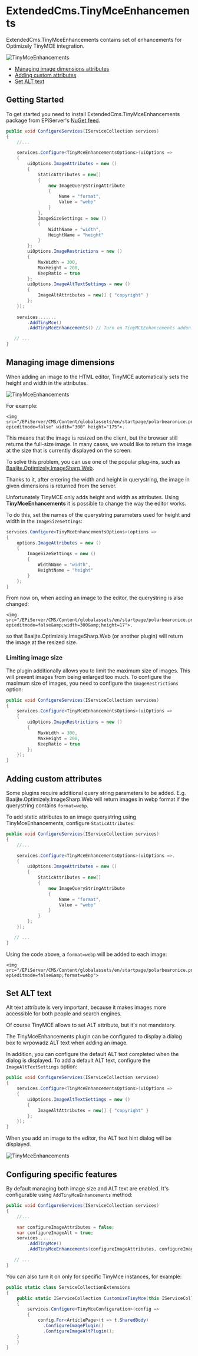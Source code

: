 # ExtendedCms.TinyMceEnhancements

ExtendedCms.TinyMceEnhancements contains set of enhancements for Optimizely TinyMCE integration.

![TinyMceEnhancements](documentation/assets/TinyMceEnhancements.jpg "TinyMceEnhancements")

* [Managing image dimensions attributes](#managing-image-dimensions)
* [Adding custom attributes](#adding-custom-attributes)
* [Set ALT text](#set-alt-text)

## Getting Started

To get started you need to install ExtendedCms.TinyMceEnhancements package from EPiServer's [NuGet feed](https://nuget.episerver.com/).

```csharp
public void ConfigureServices(IServiceCollection services)
{
    //...

    services.Configure<TinyMceEnhancementsOptions>(uiOptions =>
    {
        uiOptions.ImageAttributes = new ()
        {
            StaticAttributes = new[]
            {
                new ImageQueryStringAttribute
                {
                    Name = "format",
                    Value = "webp"
                }
            },
            ImageSizeSettings = new ()
            {
                WidthName = "width",
                HeightName = "height"
            }
        };
        uiOptions.ImageRestrictions = new ()
        {
            MaxWidth = 300,
            MaxHeight = 200,
            KeepRatio = true
        };
        uiOptions.ImageAltTextSettings = new ()
        {
            ImageAltAttributes = new[] { "copyright" }
        };
    });
    
    services.......
        .AddTinyMce()
        .AddTinyMceEnhancements() // Turn on TinyMCEEnhancements addon

   // ...
}
````

## Managing image dimensions

When adding an image to the HTML editor, TinyMCE automatically sets the height and width in the attributes.

![TinyMceEnhancements](documentation/assets/TinyMceEnhancements_set_size.jpg "TinyMceEnhancements")

For example:
````
<img src="/EPiServer/CMS/Content/globalassets/en/startpage/polarbearonice.png,,128?epieditmode=false" width="300" height="175">.
````

This means that the image is resized on the client, but the browser still returns the full-size image. In many cases, we would like to return the image at the size that is currently displayed on the screen.

To solve this problem, you can use one of the popular plug-ins, such as [Baaijte.Optimizely.ImageSharp.Web](https://github.com/vnbaaij/Baaijte.Optimizely.ImageSharp.Web).

Thanks to it, after entering the width and height in querystring, the image in given dimensions is returned from the server.

Unfortunately TinyMCE only adds height and width as attributes. Using **TinyMceEnhancements** it is possible to change the way the editor works.

To do this, set the names of the querystring parameters used for height and width in the `ImageSizeSettings`:

````csharp
services.Configure<TinyMceEnhancementsOptions>(options =>
{
    options.ImageAttributes = new ()
    {
        ImageSizeSettings = new ()
        {
            WidthName = "width",
            HeightName = "height"
        }
    };
}
````

From now on, when adding an image to the editor, the querystring is also changed:

````
<img src="/EPiServer/CMS/Content/globalassets/en/startpage/polarbearonice.png,,128?epieditmode=false&amp;width=300&amp;height=17">.
````

so that Baaijte.Optimizely.ImageSharp.Web (or another plugin) will return the image at the resized size.

### Limiting image size

The plugin additionally allows you to limit the maximum size of images. This will prevent images from being enlarged too much.
To configure the maximum size of images, you need to configure the `ImageRestrictions` option:

````csharp
public void ConfigureServices(IServiceCollection services)
{
    services.Configure<TinyMceEnhancementsOptions>(uiOptions =>
    {
        uiOptions.ImageRestrictions = new ()
        {
            MaxWidth = 300,
            MaxHeight = 200,
            KeepRatio = true
        };
    });
}
````

## Adding custom attributes

Some plugins require additional query string parameters to be added. E.g. Baaijte.Optimizely.ImageSharp.Web will return images in webp format if the querystring contains `format=webp`.

To add static attributes to an image querystring using TinyMceEnhancements, configure `StaticAttributes`:


````csharp
public void ConfigureServices(IServiceCollection services)
{
    //...

    services.Configure<TinyMceEnhancementsOptions>(uiOptions =>.
    {
        uiOptions.ImageAttributes = new ()
        {
            StaticAttributes = new[]
            {
                new ImageQueryStringAttribute
                {
                    Name = "format",
                    Value = "webp"
                }
            }
        };
    });

   // ...
}
````

Using the code above, a `format=webp` will be added to each image:

````
<img src="/EPiServer/CMS/Content/globalassets/en/startpage/polarbearonice.png,,128?epieditmode=false&amp;format=webp">
````

## Set ALT text

Alt text attribute is very important, because it makes images more accessible for both people and search engines.

Of course TinyMCE allows to set ALT attribute, but it's not mandatory.

The TinyMceEnhancements plugin can be configured to display a dialog box to wrpowadz ALT text when adding an image.

In addition, you can configure the default ALT text completed when the dialog is displayed. To add a default ALT text, configure the `ImageAltTextSettings` option:

````csharp
public void ConfigureServices(IServiceCollection services)
{
    services.Configure<TinyMceEnhancementsOptions>(uiOptions =>
    {
        uiOptions.ImageAltTextSettings = new ()
        {
            ImageAltAttributes = new[] { "copyright" }
        };
    });
}
````

When you add an image to the editor, the ALT text hint dialog will be displayed.

![TinyMceEnhancements](documentation/assets/TinyMceEnhancements_set_alt_text.jpg "TinyMceEnhancements")

## Configuring specific features

By default managing both image size and ALT text are enabled. It's configurable using `AddTinyMceEnhancements` method:

```csharp
public void ConfigureServices(IServiceCollection services)
{
    //...

    var configureImageAttributes = false;
    var configureImageAlt = true;
    services.......
        .AddTinyMce()
        .AddTinyMceEnhancements(configureImageAttributes, configureImageAlt) // Turn on TinyMCEEnhancements addon

   // ...
}
````

You can also turn it on only for specific TinyMce instances, for example:

````csharp
public static class ServiceCollectionExtensions
{
    public static IServiceCollection CustomizeTinyMce(this IServiceCollection services)
    {
        services.Configure<TinyMceConfiguration>(config =>
        {
            config.For<ArticlePage>(t => t.SharedBody)
              .ConfigureImagePlugin()
              .ConfigureImageAltPlugin();
	}
    }
}
````


